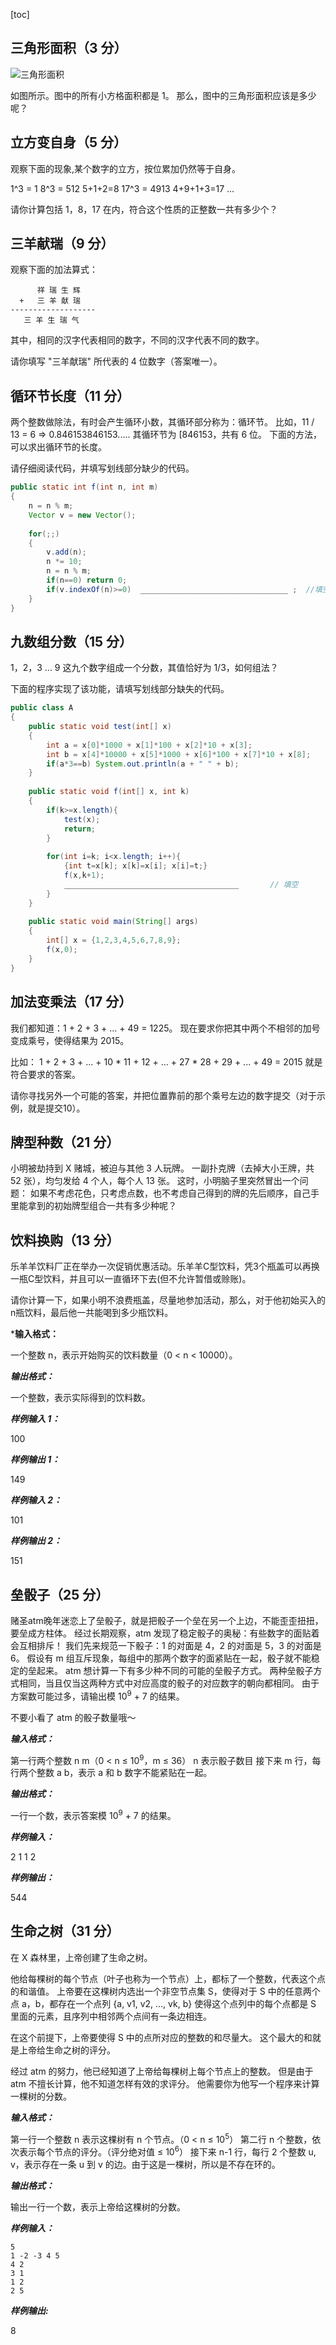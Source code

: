 [toc]

## 三角形面积（3 分）

![三角形面积](http://oxnec2zdn.bkt.clouddn.com/lanqiaobeidiqijie/sanjiaoxingmianji.jpg)

如图所示。图中的所有小方格面积都是 1。
那么，图中的三角形面积应该是多少呢？

## 立方变自身（5 分）

观察下面的现象,某个数字的立方，按位累加仍然等于自身。

1^3 = 1 
8^3  = 512    5+1+2=8
17^3 = 4913   4+9+1+3=17
...

请你计算包括 1，8，17 在内，符合这个性质的正整数一共有多少个？

## 三羊献瑞（9 分）

观察下面的加法算式：

```
      祥 瑞 生 辉
  +   三 羊 献 瑞
-------------------
   三 羊 生 瑞 气
```

其中，相同的汉字代表相同的数字，不同的汉字代表不同的数字。

请你填写 "三羊献瑞" 所代表的 4 位数字（答案唯一）。

## 循环节长度（11 分）

两个整数做除法，有时会产生循环小数，其循环部分称为：循环节。
比如，11 / 13 = 6 => 0.846153846153.....  其循环节为 [846153，共有 6 位。
下面的方法，可以求出循环节的长度。

请仔细阅读代码，并填写划线部分缺少的代码。

```java
public static int f(int n, int m)
{
	n = n % m;	
	Vector v = new Vector();
	
	for(;;)
	{
		v.add(n);
		n *= 10;
		n = n % m;
		if(n==0) return 0;
		if(v.indexOf(n)>=0)  _________________________________ ;  //填空
	}
}
```

## 九数组分数（15 分）

1，2，3 ... 9 这九个数字组成一个分数，其值恰好为 1/3，如何组法？

下面的程序实现了该功能，请填写划线部分缺失的代码。

```java
public class A
{
	public static void test(int[] x)
	{
		int a = x[0]*1000 + x[1]*100 + x[2]*10 + x[3];
		int b = x[4]*10000 + x[5]*1000 + x[6]*100 + x[7]*10 + x[8];		
		if(a*3==b) System.out.println(a + " " + b);
	}
	
	public static void f(int[] x, int k)
	{
		if(k>=x.length){
			test(x);
			return;
		}
		
		for(int i=k; i<x.length; i++){
			{int t=x[k]; x[k]=x[i]; x[i]=t;}
			f(x,k+1);
			_______________________________________       // 填空
		}
	}
	
	public static void main(String[] args)
	{
		int[] x = {1,2,3,4,5,6,7,8,9};		
		f(x,0);
	}
}
```

## 加法变乘法（17 分）

我们都知道：1 + 2 + 3 + ... + 49 = 1225。
现在要求你把其中两个不相邻的加号变成乘号，使得结果为 2015。

比如：
1 + 2 + 3 + ... + 10 * 11 + 12 + ... + 27 * 28 + 29 + ... + 49 = 2015
就是符合要求的答案。

请你寻找另外一个可能的答案，并把位置靠前的那个乘号左边的数字提交（对于示例，就是提交10）。

## 牌型种数（21 分）

小明被劫持到 X 赌城，被迫与其他 3 人玩牌。
一副扑克牌（去掉大小王牌，共 52 张），均匀发给 4 个人，每个人 13 张。
这时，小明脑子里突然冒出一个问题：
如果不考虑花色，只考虑点数，也不考虑自己得到的牌的先后顺序，自己手里能拿到的初始牌型组合一共有多少种呢？

## 饮料换购（13 分）

乐羊羊饮料厂正在举办一次促销优惠活动。乐羊羊C型饮料，凭3个瓶盖可以再换一瓶C型饮料，并且可以一直循环下去(但不允许暂借或赊账)。

请你计算一下，如果小明不浪费瓶盖，尽量地参加活动，那么，对于他初始买入的n瓶饮料，最后他一共能喝到多少瓶饮料。

***输入格式：**

一个整数 n，表示开始购买的饮料数量（0 &lt; n &lt; 10000）。

***输出格式：***

一个整数，表示实际得到的饮料数。

***样例输入 1：***

100

***样例输出 1：***

149

***样例输入 2：***

101

***样例输出 2：***

151

## 垒骰子（25 分）

赌圣atm晚年迷恋上了垒骰子，就是把骰子一个垒在另一个上边，不能歪歪扭扭，要垒成方柱体。
经过长期观察，atm 发现了稳定骰子的奥秘：有些数字的面贴着会互相排斥！
我们先来规范一下骰子：1 的对面是 4，2 的对面是 5，3 的对面是 6。
假设有 m 组互斥现象，每组中的那两个数字的面紧贴在一起，骰子就不能稳定的垒起来。 
atm 想计算一下有多少种不同的可能的垒骰子方式。
两种垒骰子方式相同，当且仅当这两种方式中对应高度的骰子的对应数字的朝向都相同。
由于方案数可能过多，请输出模 10<sup>9</sup> + 7 的结果。

不要小看了 atm 的骰子数量哦～

***输入格式：***

第一行两个整数 n m（0 &lt; n &le; 10<sup>9</sup>，m &le; 36）
n 表示骰子数目
接下来 m 行，每行两个整数 a b，表示 a 和 b 数字不能紧贴在一起。

***输出格式：***

一行一个数，表示答案模 10<sup>9</sup> + 7 的结果。

***样例输入：***

2 1
1 2

***样例输出：***

544

## 生命之树（31 分）

在 X 森林里，上帝创建了生命之树。

他给每棵树的每个节点（叶子也称为一个节点）上，都标了一个整数，代表这个点的和谐值。
上帝要在这棵树内选出一个非空节点集 S，使得对于 S 中的任意两个点 a，b，都存在一个点列 {a, v1, v2, ..., vk, b} 使得这个点列中的每个点都是 S 里面的元素，且序列中相邻两个点间有一条边相连。

在这个前提下，上帝要使得 S 中的点所对应的整数的和尽量大。
这个最大的和就是上帝给生命之树的评分。

经过 atm 的努力，他已经知道了上帝给每棵树上每个节点上的整数。
但是由于 atm 不擅长计算，他不知道怎样有效的求评分。
他需要你为他写一个程序来计算一棵树的分数。

***输入格式：***

第一行一个整数 n 表示这棵树有 n 个节点。（0 &lt; n &le; 10<sup>5</sup>）
第二行 n 个整数，依次表示每个节点的评分。（评分绝对值 &le; 10<sup>6</sup>）
接下来 n-1 行，每行 2 个整数 u, v，表示存在一条 u 到 v 的边。由于这是一棵树，所以是不存在环的。

***输出格式：***

输出一行一个数，表示上帝给这棵树的分数。

***样例输入：***

```
5
1 -2 -3 4 5
4 2
3 1
1 2
2 5
```

***样例输出:***

8
